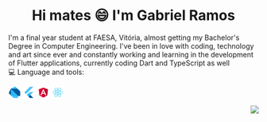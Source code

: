 <!--
**whosramos/whosramos** is a ✨ _special_ ✨ repository because its `README.md` (this file) appears on your GitHub profile.

Here are some ideas to get you started:

- 🔭 I’m currently working on ...
- 🌱 I’m currently learning ...
- 👯 I’m looking to collaborate on ...
- 🤔 I’m looking for help with ...
- 💬 Ask me about ...
- 📫 How to reach me: ...
- 😄 Pronouns: ...
- ⚡ Fun fact: ...

<h1 align="center"> Hi mates 😄 I'm Gabriel Ramos</h1>
<p align="center">I'm a final year student at FAESA, Vitória, almost getting my Bachelor's Degree in Computer Engineering. I've been in love with coding, technology and art since ever and constantly working and learning in the development of Flutter applications, currently coding Dart and TypeScript as well</p>
<p align="center">💻 Language and tools:</p>
<p align="center">
<img height="25" src="https://raw.githubusercontent.com/github/explore/80688e429a7d4ef2fca1e82350fe8e3517d3494d/topics/dart/dart.png"></img>
<img height="25" src="https://raw.githubusercontent.com/github/explore/80688e429a7d4ef2fca1e82350fe8e3517d3494d/topics/flutter/flutter.png"></img>
<img height="25" src="https://raw.githubusercontent.com/github/explore/80688e429a7d4ef2fca1e82350fe8e3517d3494d/topics/angular/angular.png"></img>
<img height="25" src="https://raw.githubusercontent.com/github/explore/80688e429a7d4ef2fca1e82350fe8e3517d3494d/topics/react/react.png"></img>
</p>
<p align="center">
<img src="https://github-readme-stats.vercel.app/api?username=whosramos&&show_icons=false&title_color=191919&icon_color=191919&text_color=ffffffbg_color=ffffff&hide=prs,issues" /></p>
-->

<h1 align="center"> Hi mates 😄 I'm Gabriel Ramos</h1>
I'm a final year student at FAESA, Vitória, almost getting my Bachelor's Degree in Computer Engineering. I've been in love with coding, technology and art since ever and constantly working and learning in the development of Flutter applications, currently coding Dart and TypeScript as well<br>
💻 Language and tools:

<img align="center" height="25" src="https://raw.githubusercontent.com/github/explore/80688e429a7d4ef2fca1e82350fe8e3517d3494d/topics/dart/dart.png"></img>
<img align="center" height="25" src="https://raw.githubusercontent.com/github/explore/80688e429a7d4ef2fca1e82350fe8e3517d3494d/topics/flutter/flutter.png"></img>
<img align="center" height="25" src="https://raw.githubusercontent.com/github/explore/80688e429a7d4ef2fca1e82350fe8e3517d3494d/topics/angular/angular.png"></img>
<img align="center" height="25" src="https://raw.githubusercontent.com/github/explore/80688e429a7d4ef2fca1e82350fe8e3517d3494d/topics/react/react.png"></img>

<div align="right">
<img src="https://github-readme-stats.vercel.app/api?username=whosramos&&show_icons=false&title_color=191919&icon_color=191919&text_color=ffffffbg_color=ffffff&hide=prs,issues" /></div>


<!-- SOCIAL -->
<!--
<p align="center">
  <a href="">
    <img align="left" alt="Gabriel | Twitter" width="22px" src="https://cdn.jsdelivr.net/npm/simple-icons@v3/icons/twitter.svg" />
  </a>
  <a href="">
    <img align="left" alt="Gabriel | LinkedIn" width="22px" src="https://cdn.jsdelivr.net/npm/simple-icons@v3/icons/linkedin.svg" />
  </a>
  <a href="">
    <img align="left" alt="Gabriel | Behance" width="22px" src="https://cdn.jsdelivr.net/npm/simple-icons@v3/icons/behance.svg" />
  </a>
</p> -->



<!-- <p align="left"> <img src="https://komarev.com/ghpvc/?username=whosramos" alt="users" /> </p> -->
